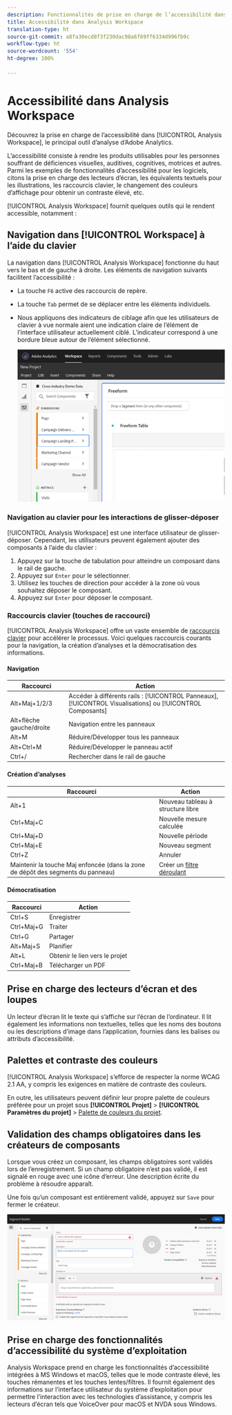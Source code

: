 ```yaml
---
description: Fonctionnalités de prise en charge de l’accessibilité dans Analysis Workspace
title: Accessibilité dans Analysis Workspace
translation-type: ht
source-git-commit: a8fa30ecd8f3f230dac98a6f69ff6334d996fb9c
workflow-type: ht
source-wordcount: '554'
ht-degree: 100%

---
```



# Accessibilité dans Analysis Workspace

Découvrez la prise en charge de l’accessibilité dans [!UICONTROL Analysis Workspace], le principal outil d’analyse d’Adobe Analytics.

L’accessibilité consiste à rendre les produits utilisables pour les personnes souffrant de déficiences visuelles, auditives, cognitives, motrices et autres. Parmi les exemples de fonctionnalités d’accessibilité pour les logiciels, citons la prise en charge des lecteurs d’écran, les équivalents textuels pour les illustrations, les raccourcis clavier, le changement des couleurs d’affichage pour obtenir un contraste élevé, etc.

[!UICONTROL Analysis Workspace] fournit quelques outils qui le rendent accessible, notamment :

## Navigation dans [!UICONTROL Workspace] à l’aide du clavier

La navigation dans [!UICONTROL Analysis Workspace] fonctionne du haut vers le bas et de gauche à droite. Les éléments de navigation suivants facilitent l’accessibilité :

* La touche `F6` active des raccourcis de repère.
* La touche `Tab` permet de se déplacer entre les éléments individuels.
* Nous appliquons des indicateurs de ciblage afin que les utilisateurs de clavier à vue normale aient une indication claire de l’élément de l’interface utilisateur actuellement ciblé. L’indicateur correspond à une bordure bleue autour de l’élément sélectionné.

   ![Indicateur de ciblage](assets/focus-indicator.png)

### Navigation au clavier pour les interactions de glisser-déposer

[!UICONTROL Analysis Workspace] est une interface utilisateur de glisser-déposer. Cependant, les utilisateurs peuvent également ajouter des composants à l’aide du clavier :

1. Appuyez sur la touche de tabulation pour atteindre un composant dans le rail de gauche.
1. Appuyez sur `Enter` pour le sélectionner.
1. Utilisez les touches de direction pour accéder à la zone où vous souhaitez déposer le composant.
1. Appuyez sur `Enter` pour déposer le composant.

### Raccourcis clavier (touches de raccourci)

[!UICONTROL Analysis Workspace] offre un vaste ensemble de [raccourcis clavier](https://docs.adobe.com/content/help/fr-FR/analytics/analyze/analysis-workspace/build-workspace-project/fa-shortcut-keys.html) pour accélérer le processus. Voici quelques raccourcis courants pour la navigation, la création d’analyses et la démocratisation des informations.

#### Navigation

| Raccourci | Action |
|---|---|
| Alt+Maj+1/2/3 | Accéder à différents rails : [!UICONTROL Panneaux], [!UICONTROL Visualisations] ou [!UICONTROL Composants] |
| Alt+flèche gauche/droite | Navigation entre les panneaux |
| Alt+M | Réduire/Développer tous les panneaux |
| Alt+Ctrl+M | Réduire/Développer le panneau actif |
| Ctrl+/ | Rechercher dans le rail de gauche |

#### Création d’analyses

| Raccourci | Action |
|---|---|
| Alt+1 | Nouveau tableau à structure libre |
| Ctrl+Maj+C | Nouvelle mesure calculée |
| Ctrl+Maj+D | Nouvelle période |
| Ctrl+Maj+E | Nouveau segment |
| Ctrl+Z | Annuler |
| Maintenir la touche Maj enfoncée (dans la zone de dépôt des segments du panneau) | Créer un [filtre déroulant](https://docs.adobe.com/content/help/en/analytics-learn/tutorials/analysis-workspace/using-panels/using-drop-down-filters.html) |

#### Démocratisation

| Raccourci | Action |
|---|---|
| Ctrl+S | Enregistrer |
| Ctrl+Maj+G | Traiter |
| Ctrl+G | Partager |
| Alt+Maj+S | Planifier |
| Alt+L | Obtenir le lien vers le projet |
| Ctrl+Maj+B | Télécharger un PDF |

## Prise en charge des lecteurs d’écran et des loupes

Un lecteur d’écran lit le texte qui s’affiche sur l’écran de l’ordinateur. Il lit également les informations non textuelles, telles que les noms des boutons ou les descriptions d’image dans l’application, fournies dans les balises ou attributs d’accessibilité.

## Palettes et contraste des couleurs

[!UICONTROL Analysis Workspace] s’efforce de respecter la norme WCAG 2.1 AA, y compris les exigences en matière de contraste des couleurs.

En outre, les utilisateurs peuvent définir leur propre palette de couleurs préférée pour un projet sous **[!UICONTROL Projet]** > **[!UICONTROL Paramètres du projet]** > [Palette de couleurs du projet](https://docs.adobe.com/content/help/fr-FR/analytics/analyze/analysis-workspace/build-workspace-project/color-palettes.html).

## Validation des champs obligatoires dans les créateurs de composants

Lorsque vous créez un composant, les champs obligatoires sont validés lors de l’enregistrement. Si un champ obligatoire n’est pas validé, il est signalé en rouge avec une icône d’erreur. Une description écrite du problème à résoudre apparaît.

Une fois qu’un composant est entièrement validé, appuyez sur `Save` pour fermer le créateur.

![Validation d’erreur](assets/error-validation.png)

## Prise en charge des fonctionnalités d’accessibilité du système d’exploitation

Analysis Workspace prend en charge les fonctionnalités d’accessibilité intégrées à MS Windows et macOS, telles que le mode contraste élevé, les touches rémanentes et les touches lentes/filtres. Il fournit également des informations sur l’interface utilisateur du système d’exploitation pour permettre l’interaction avec les technologies d’assistance, y compris les lecteurs d’écran tels que VoiceOver pour macOS et NVDA sous Windows.